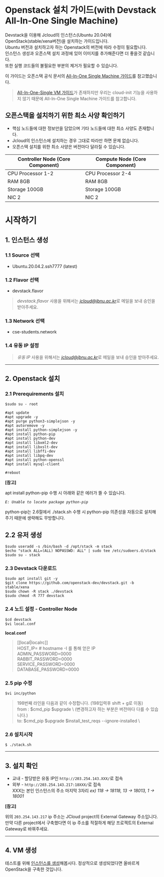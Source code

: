 # Openstack 설치 가이드(with Devstack All-In-One Single Machine)
Devstack을 이용해 Jcloud의 인스턴스(Ubuntu 20.04)에 OpenStack(stable/xena버전)을 설치하는 가이드입니다.  
Ubuntu 버전과 설치하고자 하는 Openstack의 버전에 따라 수정이 필요합니다.  
인스턴스 생성과 오픈스택 설치 과정에 있어 이미지를 추가해준다면 더 좋을것 같습니다.  
또한 실행 코드들의 불필요한 부분의 제거가 필요할 수 있습니다.  

이 가이드는 오픈스택 공식 문서의 [All-In-One Single Machine 가이드](https://docs.openstack.org/devstack/rocky/guides/single-machine.html)를 참고했습니다.

>[All-In-One-Single VM 가이드](https://docs.openstack.org/devstack/rocky/guides/single-vm.html)가 존재하지만 우리는 cloud-init 기능을 사용하지 않기 때문에 All-In-One Single Machine 가이드를 참고합니다. 


## 오픈스택을 설치하기 위한 최소 사양 확인하기
* 핵심 노드들에 대한 정보만을 담았으며 기타 노드들에 대한 최소 사양도 존재합니다.  
* Jcloud의 인스턴스에 설치하는 경우 그대로 따라만 하면 문제 없습니다.  
* 오픈스택 설치를 위한 최소 사양은 버전마다 달라질 수 있습니다.    

|Controller Node (Core Component)|Compute Node (Core Component)|
|------|---|
|CPU Processor 1-2|CPU Processor 2-4|
|RAM 8GB|RAM 8GB|
|Storage 100GB|Storage 100GB|
|NIC 2|NIC 2|   


# 시작하기  
## 1. 인스턴스 생성
### 1.1 Source 선택  
* Ubuntu.20.04.2.ssh7777 (latest)   
### 1.2 Flavor 선택  
* devstack.flavor  
> *devstack.flavor* 사용을 위해서는 *jcloud@jbnu.ac.kr*로 메일을 보내 승인을 받아주세요.  
### 1.3 Network 선택  
* cse-students.network  
### 1.4 유동 IP 설정  
> *유동 IP* 사용을 위해서는 *jcloud@jbnu.ac.kr*로 메일을 보내 승인을 받아주세요.  
     
----------------------------     
## 2. Openstack 설치
### 2.1 Prerequirements 설치
 ```
 $sudo su - root 

 #apt update
 #apt upgrade -y
 #apt purge python3-simplejson -y
 #apt autoremove -y
 #apt install python-simplejson -y
 #apt install python-pip
 #apt install python-dev
 #apt install libxml2-dev
 #apt install libxslt-dev
 #apt install libffi-dev
 #apt install libpq-dev
 #apt install python-openssl
 #apt install mysql-client

 #reboot
 ```

**[참고]**
     
apt install python-pip 수행 시 아래와 같은 에러가 뜰 수 있습니다.
     
<em>``` E: Unable to locate package python-pip ```</em>

python-pip는 2.6절에서 ./stack.sh 수행 시 python-pip 의존성을 자동으로 설치해주기 때문에 생략해도 무방합니다.

## 2.2 유저 생성
 ```
 $sudo useradd -s /bin/bash -d /opt/stack -m stack
 $echo "stack ALL=(ALL) NOPASSWD: ALL" | sudo tee /etc/sudoers.d/stack
 $sudo su - stack
 ```
### 2.3 Devstack 다운로드
 ```
 $sudo apt install git -y
 $git clone https://github.com/openstack-dev/devstack.git -b stable/xena
 $sudo chown -R stack ./devstack
 $sudo chmod -R 777 devstack
 ```
### 2.4 노드 설정 - Controller Node
 ```
 $cd devstack
 $vi local.conf
 ```
 **local.conf**
 > [[local|localrc]]  
 > HOST_IP=<IP> # hostname -I 를 통해 얻은 IP  
 > ADMIN_PASSWORD=0000  
 > RABBIT_PASSWORD=0000  
 > SERVICE_PASSWORD=0000  
 > DATABASE_PASSWORD=0000  
### 2.5 pip 수정
 ```
 $vi inc/python
 ```
 > 198번째 라인을 다음과 같이 수정합니다. (198입력후 shift + g로 이동)  
 > from : $cmd_pip $upgrade \  (변경하고자 하는 부분은 버전마다 다를 수 있습니다.)  
 > to: $cmd_pip $upgrade $install_test_reqs --ignore-installed \  
### 2.6 설치시작
 ```
 $ ./stack.sh
 ```
----------------------------
## 3. 설치 확인
* 교내 - 할당받은 유동 IP인 `http://203.254.143.XXX/`로 접속
* 외부 - `http://203.254.143.217:18XXX/`로 접속  
  XXX는 본인 인스턴스의 주소 마지막 3자리 *ex) 118 -> 18118, 13 -> 18013, 1 -> 18001*
     
**[참고]**
     
위의 `203.254.143.217` ip 주소는 JCloud project의 External Gateway 주소입니다. 만약 다른 project에서 구축했다면 이 ip 주소를 적절하게 해당 프로젝트의 External Gateway로 바꿔주세요.
     
----------------------------
     
## 4. VM 생성
     
테스트를 위해 [인스턴스를 생성](https://jcloud-devops.github.io/user-guide.html)해봅시다. 정상적으로 생성되었다면 올바르게 OpenStack을 구축한 것입니다.


